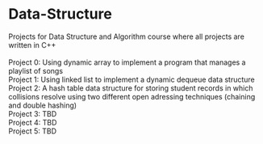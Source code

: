 # Data-Structure

Projects for Data Structure and Algorithm course where all projects are written in C++ <br />
<br />
Project 0: Using dynamic array to implement a program that manages a playlist of songs <br />
Project 1: Using linked list to implement a dynamic dequeue data structure <br />
Project 2: A hash table data structure for storing student records in which collisions resolve using two different open adressing techniques (chaining and double hashing) <br />
Project 3: TBD <br />
Project 4: TBD <br />
Project 5: TBD <br />
